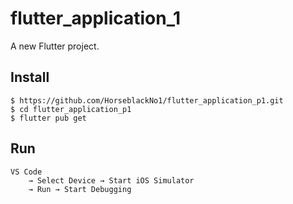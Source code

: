 # flutter_application_1

A new Flutter project.


## Install

```shell
$ https://github.com/HorseblackNo1/flutter_application_p1.git
$ cd flutter_application_p1
$ flutter pub get
```

## Run

```shell
VS Code 
    → Select Device → Start iOS Simulator
    → Run → Start Debugging
```
